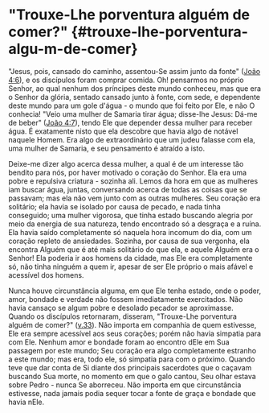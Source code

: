# &quot;Trouxe-Lhe porventura alguém de comer?&quot; {#trouxe-lhe-porventura-algu-m-de-comer}

&quot;Jesus, pois, cansado do caminho, assentou-Se assim junto da fonte&quot; ([João 4:6](http://bibliaonline.com.br/acf/jo/4/6)), e os discípulos foram comprar comida. Oh! pensarmos no próprio Senhor, ao qual nenhum dos príncipes deste mundo conheceu, mas que era o Senhor da glória, sentado cansado junto à fonte, com sede, e dependente deste mundo para um gole d&#039;água - o mundo que foi feito por Ele, e não O conhecia! &quot;Veio uma mulher de Samaria tirar água; disse-lhe Jesus: Dá-me de beber&quot; ([João 4:7](http://bibliaonline.com.br/acf/jo/4/7)), tendo Ele que depender dessa mulher para receber água. É exatamente nisto que ela descobre que havia algo de notável naquele Homem. Era algo de extraordinário que um judeu falasse com ela, uma mulher de Samaria, e seu pensamento é atraído a isto.

Deixe-me dizer algo acerca dessa mulher, a qual é de um interesse tão bendito para nós, por haver motivado o coração do Senhor. Ela era uma pobre e repulsiva criatura - sozinha ali. Lemos da hora em que as mulheres iam buscar água, juntas, conversando acerca de todas as coisas que se passavam; mas ela não vem junto com as outras mulheres. Seu coração era solitário; ela havia se isolado por causa de pecado, e nada tinha conseguido; uma mulher vigorosa, que tinha estado buscando alegria por meio da energia de sua natureza, tendo encontrado só a desgraça e a ruína. Ela havia saído completamente só naquela hora incomum do dia, com um coração repleto de ansiedades. Sozinha, por causa de sua vergonha, ela encontra Alguém que é até mais solitário do que ela, e aquele Alguém era o Senhor! Ela poderia ir aos homens da cidade, mas Ele era completamente só, não tinha ninguém a quem ir, apesar de ser Ele próprio o mais afável e acessível dos homens.

Nunca houve circunstância alguma, em que Ele tenha estado, onde o poder, amor, bondade e verdade não fossem imediatamente exercitados. Não havia cansaço se algum pobre e desolado pecador se aproximasse. Quando os discípulos retornaram, disseram, &quot;Trouxe-Lhe porventura alguém de comer?&quot; ([v.33](http://bibliaonline.com.br/acf/jo/4/33)). Não importa em companhia de quem estivesse, Ele era sempre acessível aos seus corações; porém não havia simpatia para com Ele. Nenhum amor e bondade foram ao encontro dEle em Sua passagem por este mundo; Seu coração era algo completamente estranho a este mundo; mas era, todo ele, só simpatia para com o próximo. Quando teve que dar conta de Si diante dos principais sacerdotes que o caçavam buscando Sua morte, no momento em que o galo cantou, Seu olhar estava sobre Pedro - nunca Se aborreceu. Não importa em que circunstância estivesse, nada jamais podia sequer tocar a fonte de graça e bondade que havia nEle.